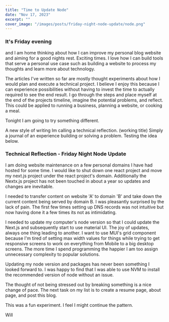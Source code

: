 ```yaml
---
title: "Time to Update Node"
date: "Nov 17, 2023"
excerpt: ""
cover_image: "/images/posts/friday-night-node-update/node.png"
---
```


### It's Friday evening

and I am home thinking about how I can improve my personal blog website and aiming for a good nights rest. Exciting times. I love how I can build tools that serve a personal use case such as building a website to process my thoughts and learn more about technology.

The articles I've written so far are mostly thought experiments about how I would plan and execute a technical project. I believe I enjoy this because I can experience possibilities without having to invest the time to actually required to see the end result. I go through the steps and place myself at the end of the projects timeline, imagine the potential problems, and reflect. This could be applied to running a business, planning a website, or cooking a meal.

Tonight I am going to try something different.

A new style of writing Im calling a technical reflection. (working title) Simply a journal of an experience building or solving a problem. Testing the idea below.

### Technical Reflection - Friday Night Node Update

I am doing website maintenance on a few personal domains I have had hosted for some time. I would like to shut down one react project and move my next.js project under the react project's domain. Additionally the Nextx.js project has not been touched in about a year so updates and changes are inevitable.

I needed to transfer content on website 'A' to domain 'B' and take down the current content being served by domain B. I was pleasantly surprised by the lack of pain. The first few times setting up DNS records was not intuitive but now having done it a few times its not as intimidating.

I needed to update my computer's node version so that I could update the Next.js and subsequently start to use material UI. The joy of updates, always one thing leading to another. I want to use MUI's grid component because I'm tired of setting max width values for things while trying to get responsive screens to work on everything from Mobile to a big desktop screens. The more time I spend programming the happier I am too assign unnecessary complexity to popular solutions.

Updating my node version and packages has never been something I looked forward to. I was happy to find that I was able to use NVM to install the recommended version of node without an issue.

The thought of not being stressed out by breaking something is a nice change of pace. The next task on my list is to create a resume page, about page, and post this blog.

This was a fun experiment. I feel I might continue the pattern.

Will
